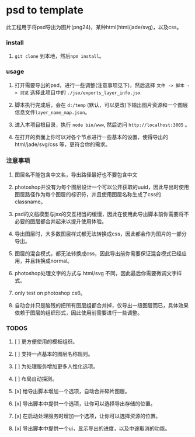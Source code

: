 psd to template
===============

此工程用于将psd导出为图片(png24)，某种html(html/jade/svg)，以及css。

### install
 
1. ```git clone``` 到本地，然后```npm install```。

### usage

1. 打开需要导出的psd，进行一些调整(注意事项见下)，然后选择 ``` 文件 -> 脚本 -> 浏览 ``` 选择此项目中的 
    ```./jsx/exports_layer_info.jsx ```

1. 脚本执行完成后，会在 ```d:/temp``` (默认，可以更改)下输出图片资源和一个图层信息文件```layer_name_map.json```。

1. 进入本项目根目录，执行 ```node bin/www```, 然后访问 ```http://localhost:3005``` 。

1. 在打开的页面上你可以对各个节点进行一些基本的设置，使得导出的 html/jade/svg/css 等，更符合你的需求。

### 注意事项

1. 图层名不能包含中文名，导出路径最好也不要包含中文

1. photoshop并没有为每个图层设计一个可以公开获取的uuid，因此导出时使用图层路径作为每个图层的标识符，并且使用图层名称生成了css的classname。

1. psd的文档模型与jsx的交互相当的缓慢，因此在使用此导出脚本前你需要将不必要的图层都合并起来以提升使用体验。

1. 导出图层时，大多数图层样式都无法转换成css，因此都会作为图片的一部分导出。

1. 图层的混合模式，都无法转换成css，因此导出前你需要保证混合模式已经应用，并且转换成normal。

1. photoshop处理文字的方式与 html/svg 不同，因此最后你需要微调文字样式。

1. only test on photoshop cs6。

1. 自动合并只是脑残的把所有图层组都合并掉，仅导出一级图层而已，具体效果依赖于图层的组织形式，因此使用前需要进行一些调整。

### TODOS

1. [ ] 更方便使用的模板组织。

1. [ ] 支持一点基本的图层名称规则。

1. [ ] 为处理服务增加更多人性化选项。

1. [ ] 布局自动探测。

1. [x] 给导出脚本增加一个选项，自动合并碎片图层。

1. [x] 导出脚本中提供一个选项，让你可以选择导出存储的位置。

1. [x] 在启动处理服务时增加一个选项，让你可以选择资源的位置。

1. [x] 导出脚本中提供一个ui，显示导出的进度，以及中途取消的功能。
